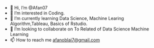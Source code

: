 - 👋 Hi, I’m @Afan07
- 👀 I’m interested in Coding.
- 🌱 I’m currently learning Data Science, Machine Learing Algorithm,Tableau, Basics of Rstudio.
- 💞️ I’m looking to collaborate on To Related of Data Science Machine Learning
- 📫 How to reach me afanoblai7@gmail.com

<!---
Afan07/Afan07 is a ✨ special ✨ repository because its `README.md` (this file) appears on your GitHub profile.
You can click the Preview link to take a look at your changes.
--->
